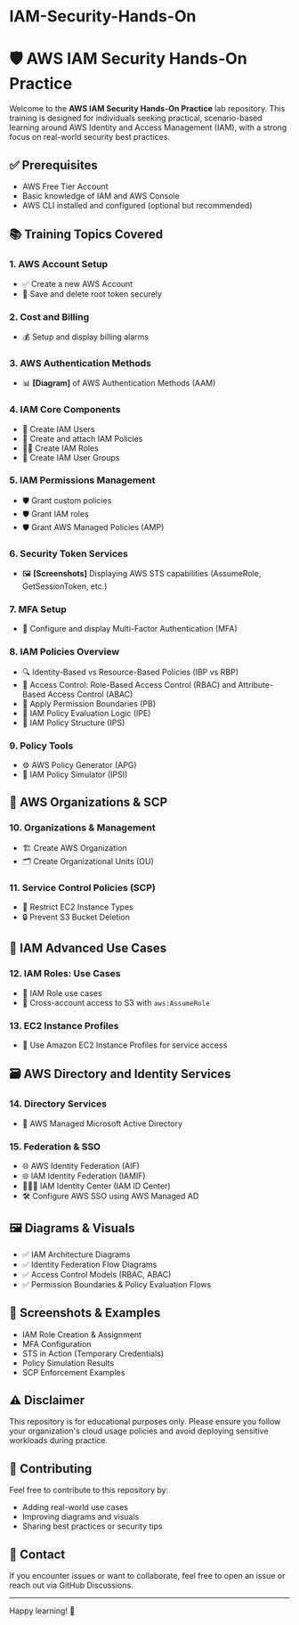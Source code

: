 # IAM-Security-Hands-On

# 🛡️ AWS IAM Security Hands-On Practice

Welcome to the **AWS IAM Security Hands-On Practice** lab repository. This training is designed for individuals seeking practical, scenario-based learning around AWS Identity and Access Management (IAM), with a strong focus on real-world security best practices.

## ✅ Prerequisites

- AWS Free Tier Account
- Basic knowledge of IAM and AWS Console
- AWS CLI installed and configured (optional but recommended)
  
## 📚 Training Topics Covered  

### 1. AWS Account Setup
- ✅ Create a new AWS Account
- 🔐 Save and delete root token securely

### 2. Cost and Billing
- 💰 Setup and display billing alarms

### 3. AWS Authentication Methods
- 📊 **[Diagram]** of AWS Authentication Methods (AAM)

### 4. IAM Core Components
- 👤 Create IAM Users
- 📄 Create and attach IAM Policies
- 🧑‍💼 Create IAM Roles
- 👥 Create IAM User Groups

### 5. IAM Permissions Management
- 🛡️ Grant custom policies
- 🛡️ Grant IAM roles
- 🛡️ Grant AWS Managed Policies (AMP)

### 6. Security Token Services
- 🖼️ **[Screenshots]** Displaying AWS STS capabilities (AssumeRole, GetSessionToken, etc.)

### 7. MFA Setup
- 🔐 Configure and display Multi-Factor Authentication (MFA)

### 8. IAM Policies Overview
- 🔍 Identity-Based vs Resource-Based Policies (IBP vs RBP)
- 🧩 Access Control: Role-Based Access Control (RBAC) and Attribute-Based Access Control (ABAC)
- 🧱 Apply Permission Boundaries (PB)
- 🧠 IAM Policy Evaluation Logic (IPE)
- 🧬 IAM Policy Structure (IPS)

### 9. Policy Tools
- ⚙️ AWS Policy Generator (APG)
- 🧪 IAM Policy Simulator (IPSI)


## 🏢 AWS Organizations & SCP

### 10. Organizations & Management
- 🏗️ Create AWS Organization
- 🗂️ Create Organizational Units (OU)

### 11. Service Control Policies (SCP)
- 🚫 Restrict EC2 Instance Types
- 🔒 Prevent S3 Bucket Deletion
  

## 🔁 IAM Advanced Use Cases

### 12. IAM Roles: Use Cases
- 📄 IAM Role use cases
- 🔄 Cross-account access to S3 with `aws:AssumeRole`

### 13. EC2 Instance Profiles
- 🧳 Use Amazon EC2 Instance Profiles for service access


## 🗃️ AWS Directory and Identity Services

### 14. Directory Services
- 📂 AWS Managed Microsoft Active Directory

### 15. Federation & SSO
- 🌐 AWS Identity Federation (AIF)
- 🌐 IAM Identity Federation (IAMIF)
- 🧑‍🤝‍🧑 IAM Identity Center (IAM ID Center)
- 🛠️ Configure AWS SSO using AWS Managed AD


## 🖼️ Diagrams & Visuals

- ✅ IAM Architecture Diagrams
- ✅ Identity Federation Flow Diagrams
- ✅ Access Control Models (RBAC, ABAC)
- ✅ Permission Boundaries & Policy Evaluation Flows


## 📸 Screenshots & Examples

- IAM Role Creation & Assignment
- MFA Configuration
- STS in Action (Temporary Credentials)
- Policy Simulation Results
- SCP Enforcement Examples


## ⚠️ Disclaimer

This repository is for educational purposes only. Please ensure you follow your organization's cloud usage policies and avoid deploying sensitive workloads during practice.


## 📌 Contributing

Feel free to contribute to this repository by:
- Adding real-world use cases
- Improving diagrams and visuals
- Sharing best practices or security tips


## 📧 Contact

If you encounter issues or want to collaborate, feel free to open an issue or reach out via GitHub Discussions.

---

Happy learning! 🚀
